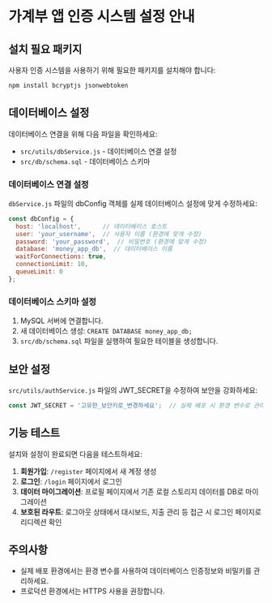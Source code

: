 # 가계부 앱 인증 시스템 설정 안내

## 설치 필요 패키지
사용자 인증 시스템을 사용하기 위해 필요한 패키지를 설치해야 합니다:

```bash
npm install bcryptjs jsonwebtoken
```

## 데이터베이스 설정
데이터베이스 연결을 위해 다음 파일을 확인하세요:
- `src/utils/dbService.js` - 데이터베이스 연결 설정
- `src/db/schema.sql` - 데이터베이스 스키마

### 데이터베이스 연결 설정
`dbService.js` 파일의 dbConfig 객체를 실제 데이터베이스 설정에 맞게 수정하세요:

```javascript
const dbConfig = {
  host: 'localhost',      // 데이터베이스 호스트
  user: 'your_username',  // 사용자 이름 (환경에 맞게 수정)
  password: 'your_password',  // 비밀번호 (환경에 맞게 수정)
  database: 'money_app_db',  // 데이터베이스 이름
  waitForConnections: true,
  connectionLimit: 10,
  queueLimit: 0
};
```

### 데이터베이스 스키마 설정
1. MySQL 서버에 연결합니다.
2. 새 데이터베이스 생성: `CREATE DATABASE money_app_db;`
3. `src/db/schema.sql` 파일을 실행하여 필요한 테이블을 생성합니다.

## 보안 설정
`src/utils/authService.js` 파일의 JWT_SECRET을 수정하여 보안을 강화하세요:

```javascript
const JWT_SECRET = '고유한_보안키로_변경하세요';  // 실제 배포 시 환경 변수로 관리 권장
```

## 기능 테스트
설치와 설정이 완료되면 다음을 테스트하세요:

1. **회원가입**: `/register` 페이지에서 새 계정 생성
2. **로그인**: `/login` 페이지에서 로그인
3. **데이터 마이그레이션**: 프로필 페이지에서 기존 로컬 스토리지 데이터를 DB로 마이그레이션
4. **보호된 라우트**: 로그아웃 상태에서 대시보드, 지출 관리 등 접근 시 로그인 페이지로 리디렉션 확인

## 주의사항
- 실제 배포 환경에서는 환경 변수를 사용하여 데이터베이스 인증정보와 비밀키를 관리하세요.
- 프로덕션 환경에서는 HTTPS 사용을 권장합니다.
